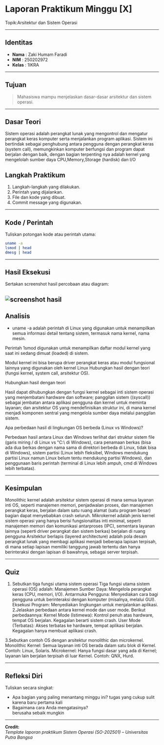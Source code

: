 
# Laporan Praktikum Minggu [X]
Topik:Arsitektur dan Sistem Operasi 

---

## Identitas
- **Nama**  : Zaki Humam Faradi 
- **NIM**   : 250202972
- **Kelas** : 1IKRA

---

## Tujuan
 
> Mahasiswa mampu menjelaskan dasar-dasar arsitektur dan sistem operasi.

---

## Dasar Teori
Sistem operasi adalah perangkat lunak yang mengontrol dan mengatur perangkat keras komputer serta menjalankan program aplikasi. Sistem ini bertindak sebagai penghubung antara pengguna dengan perangkat keras (system call), memungkinkan komputer berfungsi dan program dapat berjalan dengan baik, dengan bagian terpenting nya adalah kernel yang mengelolah sumber daya CPU,Memory,Storage (hardisk) dan I/O

## Langkah Praktikum
1. Langkah-langkah yang dilakukan.  
2. Perintah yang dijalankan.  
3. File dan kode yang dibuat.  
4. Commit message yang digunakan.

---

## Kode / Perintah
Tuliskan potongan kode atau perintah utama:
```bash
uname -a
lsmod | head
dmesg | head
```

---

## Hasil Eksekusi
Sertakan screenshot hasil percobaan atau diagram:


![screenshot hasil](./screenshots/diagram-os.jpeg)
---

## Analisis
- uname -a adalah perintah di Linux yang digunakan untuk menampilkan semua informasi detail tentang sistem, termasuk nama kernel, nama mesin.

Perintah 1smod digunakan untuk menampilkan daftar modul kernel yang saat ini sedang dimuat (loaded) di sistem.

Modul kernel ini bisa berupa driver perangkat keras atau modul fungsional lainnya yang digunakan oleh kernel Linux Hubungkan hasil dengan teori (fungsi kernel, system call, arsitektur OS).

Hubungkan hasil dengan teori

Hasil dapat dihubungkan dengan fungsi kernel sebagai inti sistem operasi yang menjembatani hardware dan software; panggilan sistem (\(syscall\)) sebagai jembatan antara aplikasi pengguna dan kernel untuk meminta layanan; dan arsitektur OS yang mendefinisikan struktur ini, di mana kernel menjadi komponen sentral yang mengelola sumber daya melalui panggilan sistem.

Apa perbedaan hasil di lingkungan OS berbeda (Linux vs Windows)?

Perbedaan hasil antara Linux dan Windows terlihat dari struktur sistem file (garis miring / di Linux vs "C:\ di Windows), cara penamaan berkas (bisa ada dua berkas dengan nama sama di direktori berbeda di Linux, tidak bisa di Windows), sistem partisi (Linux lebih fleksibel, Windows mendukung partisi Linux namun Linux belum tentu mendukung partisi Windows), dan penggunaan baris perintah (terminal di Linux lebih ampuh, cmd di Windows lebih terbatas).

---

## Kesimpulan

Monolithic kernel adalah arsitektur sistem operasi di mana semua layanan inti OS, seperti manajemen memori, penjadwalan proses, dan manajemen perangkat keras, berjalan dalam satu ruang alamat (satu program besar) bagian dapat menyebabkan crash seluruh. Mikrokernel adalah jenis kernel sistem operasi yang hanya berisi fungsionalitas inti minimal, seperti manajemen memori dan komunikasi antarproses (IPC), sementara layanan lainnya (seperti driver perangkat dan sistem berkas) berjalan di ruang pengguna Arsitektur berlapis (layered architecture) adalah pola desain perangkat lunak yang membagi aplikasi menjadi beberapa lapisan terpisah, di mana setiap lapisan memiliki tanggung jawab tertentu dan hanya berinteraksi dengan lapisan di bawahnya, sebagai server terpisah.

---

## Quiz
1. Sebutkan tiga fungsi utama sistem operasi
      Tiga fungsi utama sistem operasi (OS) adalah:
Manajemen Sumber Daya: Mengelola perangkat keras (CPU, memori, I/O).
Antarmuka Pengguna: Menyediakan cara bagi pengguna untuk berinteraksi dengan komputer (misalnya, melalui GUI).
Eksekusi Program: Menyediakan lingkungan untuk menjalankan aplikasi.
2.Jelaskan perbedaan antara kernel mode dan user mode.
     Berikut perbedaannya:
Kernel Mode (Istimewa): Kontrol penuh atas hardware, tempat OS berjalan. Kegagalan berarti sistem crash.
User Mode (Terbatas): Akses terbatas ke hardware, tempat aplikasi berjalan. Kegagalan hanya membuat aplikasi crash.
     
3.Sebutkan contoh OS dengan arsitektur monolithic dan microkernel.
     Monolithic Kernel:
Semua layanan inti OS berada dalam satu blok di Kernel.
Contoh: Linux, Solaris.
Microkernel:
Hanya fungsi dasar yang ada di Kernel; layanan lain berjalan terpisah di luar Kernel.
Contoh: QNX, Hurd.


---

## Refleksi Diri
Tuliskan secara singkat:
- Apa bagian yang paling menantang minggu ini?
    tugas yang cukup sulit karena baru pertama kali 
- Bagaimana cara Anda mengatasinya?  
    berusaha sebaik mungkin 
---

**Credit:**  
_Template laporan praktikum Sistem Operasi (SO-202501) – Universitas Putra Bangsa_
